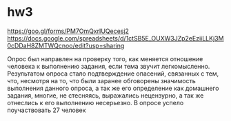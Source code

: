 # hw3

https://goo.gl/forms/PM7OmQxrIUQecesj2
https://docs.google.com/spreadsheets/d/1ctSB5E_OUXW3JZp2eEziiLLKj3M0cDDaH8ZMTWQcnoo/edit?usp=sharing

Опрос был направлен на проверку того, как меняется отношение человека к выполнению задания, если тема звучит легкомысленно. 
Результатом опроса стало подтверждение опасений, связанных с тем, что, несмотря на то, что были заранее обговорены значимость выполнения данного опроса, а так же его определение как домашнего задания, многие, не стесняясь, выражались нецензурно, а так же отнеслись к его выполнению несерьезно. 
В опросе успело поучаствовать 27 человек
